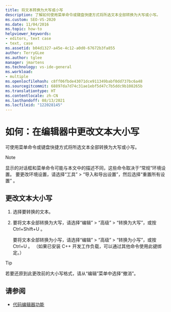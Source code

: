 ```yaml
---
title: 将文本转换为大写或小写
description: 了解如何使用菜单命令或键盘快捷方式将所选文本全部转换为大写或小写。
ms.custom: SEO-VS-2020
ms.date: 11/04/2016
ms.topic: how-to
helpviewer_keywords:
- editors, text case
- text, case
ms.assetid: b04d1327-a45e-4c12-a0d0-67672b3fa855
author: TerryGLee
ms.author: tglee
manager: jmartens
ms.technology: vs-ide-general
ms.workload:
- multiple
ms.openlocfilehash: c8ff06fbde43071dce911349babf0dd737bc6a48
ms.sourcegitcommit: 68897da7d74c31ae1ebf5d47c7b5ddc9b108265b
ms.translationtype: HT
ms.contentlocale: zh-CN
ms.lasthandoff: 08/13/2021
ms.locfileid: "122028145"
---
```

# <a name="how-to-change-text-case-in-the-editor"></a>如何：在编辑器中更改文本大小写

可使用菜单命令或键盘快捷方式将所选文本全部转换为大写或小写。

> [!NOTE]
> 显示的对话框和菜单命令可能与本文中的描述不同，这些命令取决于“常规”环境设置。 要更改环境设置，请选择“工具” > “导入和导出设置”，然后选择“重置所有设置”  。

## <a name="to-change-text-case"></a>更改文本大小写

1. 选择要转换的文本。

2. 要将文本全部转换为大写，请选择“编辑” > “高级” > “转换为大写”，或按 Ctrl+Shift+U     。

   要将文本全部转换为小写，请选择“编辑” > “高级” > “转换为小写”，或按 Ctrl+U    。 （如果已安装 C++ 开发工作负载，可以通过其他命令使用此键绑定。）

> [!TIP]
> 若要还原到此更改前的大小写格式，请从“编辑”菜单中选择“撤消”。

## <a name="see-also"></a>请参阅

- [代码编辑器功能](../ide/writing-code-in-the-code-and-text-editor.md)
